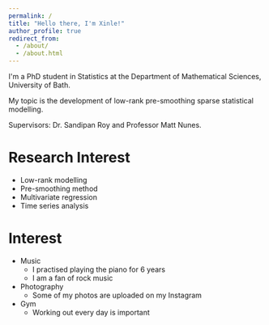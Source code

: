 ```yaml
---
permalink: /
title: "Hello there, I'm Xinle!"
author_profile: true
redirect_from: 
  - /about/
  - /about.html
---
```


I'm a PhD student in Statistics at the Department of Mathematical Sciences, University of Bath.

My topic is the development of low-rank pre-smoothing sparse statistical modelling. 

Supervisors: Dr. Sandipan Roy and Professor Matt Nunes.

Research Interest
======
* Low-rank modelling
* Pre-smoothing method
* Multivariate regression
* Time series analysis

Interest
======
* Music
  * I practised playing the piano for 6 years
  * I am a fan of rock music
* Photography
  * Some of my photos are uploaded on my Instagram
* Gym
  * Working out every day is important



